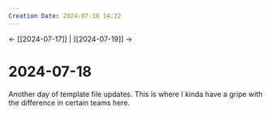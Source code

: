 ```yaml
---
Creation Date: 2024-07-18 14:22
---
```


<- [[2024-07-17]] | [[2024-07-19]]  ->

# 2024-07-18
Another day of template file updates. This is where I kinda have a gripe with the difference in certain teams here. 
